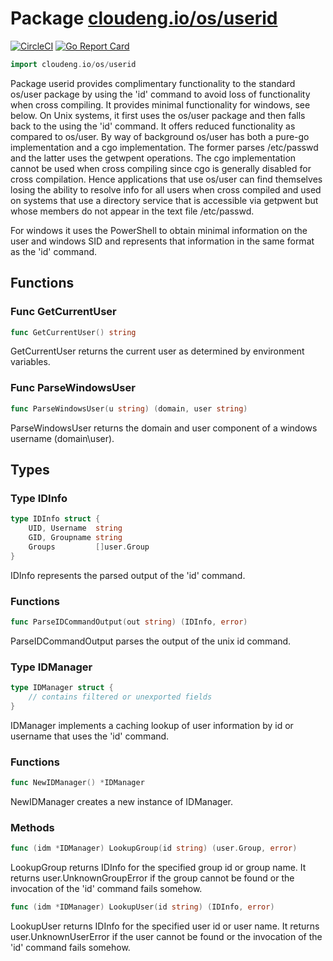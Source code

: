 # Package [cloudeng.io/os/userid](https://pkg.go.dev/cloudeng.io/os/userid?tab=doc)
[![CircleCI](https://circleci.com/gh/cloudengio/go.gotools.svg?style=svg)](https://circleci.com/gh/cloudengio/go.gotools) [![Go Report Card](https://goreportcard.com/badge/cloudeng.io/os/userid)](https://goreportcard.com/report/cloudeng.io/os/userid)

```go
import cloudeng.io/os/userid
```

Package userid provides complimentary functionality to the standard os/user
package by using the 'id' command to avoid loss of functionality when
cross compiling. It provides minimal functionality for windows, see below.
On Unix systems, it first uses the os/user package and then falls back to
the using the 'id' command. It offers reduced functionality as compared to
os/user. By way of background os/user has both a pure-go implementation
and a cgo implementation. The former parses /etc/passwd and the latter
uses the getwpent operations. The cgo implementation cannot be used when
cross compiling since cgo is generally disabled for cross compilation.
Hence applications that use os/user can find themselves losing the ability
to resolve info for all users when cross compiled and used on systems that
use a directory service that is accessible via getpwent but whose members do
not appear in the text file /etc/passwd.

For windows it uses the PowerShell to obtain minimal information on the user
and windows SID and represents that information in the same format as the
'id' command.

## Functions
### Func GetCurrentUser
```go
func GetCurrentUser() string
```
GetCurrentUser returns the current user as determined by environment
variables.

### Func ParseWindowsUser
```go
func ParseWindowsUser(u string) (domain, user string)
```
ParseWindowsUser returns the domain and user component of a windows username
(domain\user).



## Types
### Type IDInfo
```go
type IDInfo struct {
	UID, Username  string
	GID, Groupname string
	Groups         []user.Group
}
```
IDInfo represents the parsed output of the 'id' command.

### Functions

```go
func ParseIDCommandOutput(out string) (IDInfo, error)
```
ParseIDCommandOutput parses the output of the unix id command.




### Type IDManager
```go
type IDManager struct {
	// contains filtered or unexported fields
}
```
IDManager implements a caching lookup of user information by id or username
that uses the 'id' command.

### Functions

```go
func NewIDManager() *IDManager
```
NewIDManager creates a new instance of IDManager.



### Methods

```go
func (idm *IDManager) LookupGroup(id string) (user.Group, error)
```
LookupGroup returns IDInfo for the specified group id or group name.
It returns user.UnknownGroupError if the group cannot be found or the
invocation of the 'id' command fails somehow.


```go
func (idm *IDManager) LookupUser(id string) (IDInfo, error)
```
LookupUser returns IDInfo for the specified user id or user name. It returns
user.UnknownUserError if the user cannot be found or the invocation of the
'id' command fails somehow.







